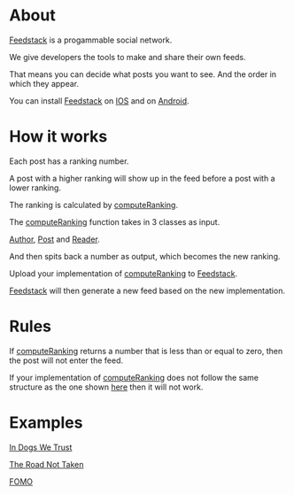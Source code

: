# About

[Feedstack](https://apps.apple.com/us/app/feedstack-find-your-feed/id1534175629?app=itunes&ign-mpt=uo%3D4) is a progammable social network.

We give developers the tools to make and share their own feeds.

That means you can decide what posts you want to see. And the order in which they appear. 

You can install [Feedstack](https://apps.apple.com/us/app/feedstack-find-your-feed/id1534175629?app=itunes&ign-mpt=uo%3D4) on [IOS](https://apps.apple.com/us/app/feedstack-find-your-feed/id1534175629?app=itunes&ign-mpt=uo%3D4) and on [Android](https://play.google.com/store/apps/details?id=com.jasper.jasper).

# How it works

Each post has a ranking number.

A post with a higher ranking will show up in the feed before a post with a lower ranking.

The ranking is calculated by [computeRanking](https://github.com/elijahleinkram/jasper/blob/master/ranking/compute_ranking.js).

The [computeRanking](https://github.com/elijahleinkram/jasper/blob/master/ranking/compute_ranking.js) function takes in 3 classes as input.

[Author](https://github.com/elijahleinkram/jasper/blob/master/classes/author.js), [Post](https://github.com/elijahleinkram/jasper/blob/master/classes/post.js) and [Reader](https://github.com/elijahleinkram/jasper/blob/master/classes/reader.js).

And then spits back a number as output, which becomes the new ranking.

Upload your implementation of [computeRanking](https://github.com/elijahleinkram/jasper/blob/master/ranking/compute_ranking.js) to [Feedstack](https://apps.apple.com/us/app/feedstack-find-your-feed/id1534175629?app=itunes&ign-mpt=uo%3D4).

[Feedstack](https://apps.apple.com/us/app/feedstack-find-your-feed/id1534175629?app=itunes&ign-mpt=uo%3D4) will then generate a new feed based on the new implementation. 

# Rules

If [computeRanking](https://github.com/elijahleinkram/jasper/blob/master/ranking/compute_ranking.js) returns a number that is less than or equal to zero, then the post will not enter the feed.

If your implementation of [computeRanking](https://github.com/elijahleinkram/jasper/blob/master/ranking/compute_ranking.js) does not follow the same structure as the one shown [here](https://github.com/elijahleinkram/jasper/blob/master/ranking/compute_ranking.js) then it will not work. 

# Examples

[In Dogs We Trust](https://github.com/elijahleinkram/feed-samples/blob/master/functions/in_dogs_we_trust.js)

[The Road Not Taken](https://github.com/elijahleinkram/feed-samples/blob/master/functions/the_road_not_taken.js)

[FOMO](https://github.com/elijahleinkram/feed-samples/blob/master/functions/fomo.js)













